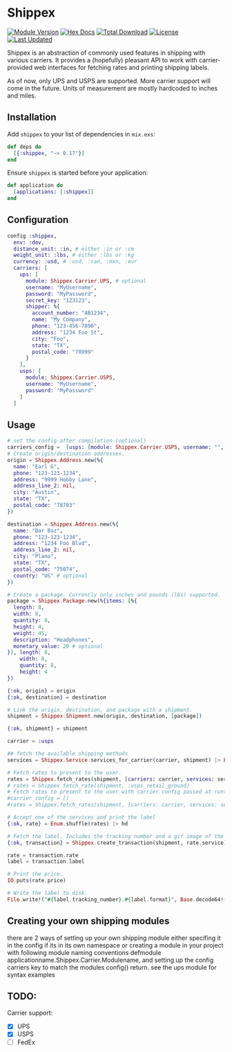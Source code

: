 # Shippex

[![Module Version](https://img.shields.io/hexpm/v/shippex.svg)](https://hex.pm/packages/shippex)
[![Hex Docs](https://img.shields.io/badge/hex-docs-lightgreen.svg)](https://hexdocs.pm/shippex/)
[![Total Download](https://img.shields.io/hexpm/dt/shippex.svg)](https://hex.pm/packages/shippex)
[![License](https://img.shields.io/hexpm/l/shippex.svg)](https://hex.pm/packages/shippex)
[![Last Updated](https://img.shields.io/github/last-commit/whitepaperclip/shippex.svg)](https://github.com/whitepaperclip/shippex/commits/master)

Shippex is an abstraction of commonly used features in shipping with various carriers. It provides a (hopefully) pleasant API to work with carrier-provided web interfaces for fetching rates and printing shipping labels.

As of now, only UPS and USPS are supported. More carrier support will come in the future. Units of measurement are mostly hardcoded to inches and miles.

## Installation

Add `shippex` to your list of dependencies in `mix.exs`:

```elixir
def deps do
  [{:shippex, "~> 0.17"}]
end
```

Ensure `shippex` is started before your application:

```elixir
def application do
  [applications: [:shippex]]
end
```

## Configuration

```elixir
config :shippex,
  env: :dev,
  distance_unit: :in, # either :in or :cm
  weight_unit: :lbs, # either :lbs or :kg
  currency: :usd, # :usd, :can, :mxn, :eur
  carriers: [
    ups: [
      module: Shippex.Carrier.UPS, # optional
      username: "MyUsername",
      password: "MyPassword",
      secret_key: "123123",
      shipper: %{
        account_number: "AB1234",
        name: "My Company",
        phone: "123-456-7890",
        address: "1234 Foo St",
        city: "Foo",
        state: "TX",
        postal_code: "78999"
      }
    ],
    usps: [
      module: Shippex.Carrier.USPS,
      username: "MyUsername",
      password: "MyPassword"
    ]
  ]
```

## Usage

```elixir
# set the config after compilation (optional)
carriers_config =  [usps: [module: Shippex.Carrier.USPS, username: "", password: ""]]
# Create origin/destination addresses.
origin = Shippex.Address.new(%{
  name: "Earl G",
  phone: "123-123-1234",
  address: "9999 Hobby Lane",
  address_line_2: nil,
  city: "Austin",
  state: "TX",
  postal_code: "78703"
})

destination = Shippex.Address.new(%{
  name: "Bar Baz",
  phone: "123-123-1234",
  address: "1234 Foo Blvd",
  address_line_2: nil,
  city: "Plano",
  state: "TX",
  postal_code: "75074",
  country: "US" # optional
})

# Create a package. Currently only inches and pounds (lbs) supported.
package = Shippex.Package.new(%{items: [%{
  length: 8,
  width: 8,
  quantity: 8,
  height: 4,
  weight: 45,
  description: "Headphones",
  monetary_value: 20 # optional
}], length: 8,
    width: 8,
    quantity: 8,
    height: 4
})

{:ok, origin} = origin
{:ok, destination} = destination

# Link the origin, destination, and package with a shipment.
shipment = Shippex.Shipment.new(origin, destination, [package])

{:ok, shipment} = shipment

carrier = :usps

## fetch the available shipping methods
services = Shippex.Service.services_for_carrier(carrier, shipment) |> Enum.map(fn(x) -> x.id end)

# Fetch rates to present to the user.
rates = Shippex.fetch_rates(shipment, [carriers: carrier, services: services])
# rates = Shippex.fetch_rate(shipment, :usps_retail_ground) 
# Fetch rates to present to the user with carrier config passed at runtime.
#carrier_config = []
#rates = Shippex.fetch_rates(shipment, [carriers: carrier, services: services, carrier_config: carrier_config])

# Accept one of the services and print the label
{:ok, rate} = Enum.shuffle(rates) |> hd

# Fetch the label. Includes the tracking number and a gif image of the label.
{:ok, transaction} = Shippex.create_transaction(shipment, rate.service)

rate = transaction.rate
label = transaction.label

# Print the price.
IO.puts(rate.price)

# Write the label to disk.
File.write!("#{label.tracking_number}.#{label.format}", Base.decode64!(label.image))
```

## Creating your own shipping modules
there are 2 ways of setting up your own shipping module either specifing it in the config if its in its own namespace or
creating a module in your project with following module naming conventions defmodule applicationname.Shippex.Carrier.Modulename, and setting up the config carriers key to match the modules config() return. see the ups module for syntax examples
## TODO:

Carrier support:

- [x] UPS
- [x] USPS
- [ ] FedEx
